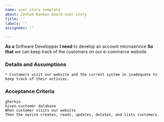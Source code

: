 ```yaml
---
name: user story template
about: Zenhub Kanban board user story
title: ''
labels: ''
assignees: ''

---
```


**As a** Software Developper 
**I need** to develop an account microservice 
**So that** we can keep track of the customers on our e-commerce website.
      
### Details and Assumptions
    * Customers visit our website and the current system in inadequate to keep track of their activies.    

### Acceptance Criteria     
    gherkin 
    Given customer database
    When customer visits our website
    Then the sevice creates, reads, updates, deletes, and lists customers.
